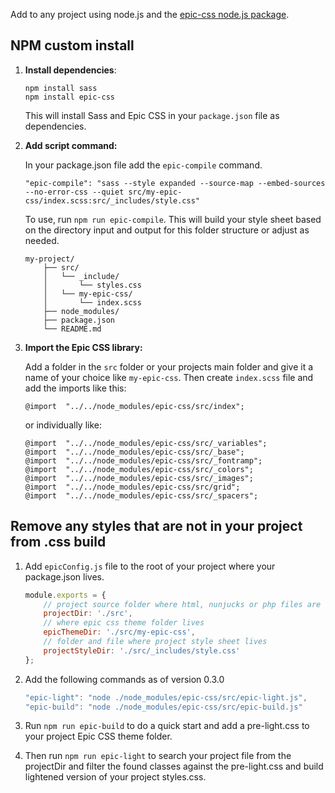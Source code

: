 <p>Add to any project using node.js and the <a href="https://www.npmjs.com/package/epic-css" class="underline-clr target="_blank" rel="noopener">epic-css node.js package</a>.</p>

## NPM custom install

1. **Install dependencies**:
    ```
    npm install sass
    npm install epic-css
    ``` 
    This will install Sass and Epic CSS in your `package.json` file as dependencies.

2. **Add script command:**

    In your package.json file add the `epic-compile` command.

    ```
    "epic-compile": "sass --style expanded --source-map --embed-sources --no-error-css --quiet src/my-epic-css/index.scss:src/_includes/style.css"
    ```

    To use, run `npm run epic-compile`. This will build your style sheet based on the directory input and output for this folder structure or adjust as needed.

    ```
    my-project/
        ├── src/
        │   └── _include/
        │       └── styles.css 
        │   └── my-epic-css/
        │       └── index.scss 
        ├── node_modules/
        ├── package.json
        └── README.md
    ```

3. **Import the Epic CSS library:**

    Add a folder in the `src` folder or your projects main folder and give it a name of your choice like `my-epic-css`. Then create `index.scss` file and add the imports like this:

    ```
    @import  "../../node_modules/epic-css/src/index";
    ```
    or individually like:
    ```
    @import  "../../node_modules/epic-css/src/_variables";
    @import  "../../node_modules/epic-css/src/_base";
    @import  "../../node_modules/epic-css/src/_fontramp";
    @import  "../../node_modules/epic-css/src/_colors";
    @import  "../../node_modules/epic-css/src/_images";
    @import  "../../node_modules/epic-css/src/grid";
    @import  "../../node_modules/epic-css/src/_spacers";
    ```

## Remove any styles that are not in your project from .css build

1. Add `epicConfig.js` file to the root of your project where your package.json lives.

    ```js
    module.exports = {
        // project source folder where html, nunjucks or php files are
        projectDir: './src',
        // where epic css theme folder lives
        epicThemeDir: './src/my-epic-css',
        // folder and file where project style sheet lives
        projectStyleDir: './src/_includes/style.css'
    };
    ```

2. Add the following commands as of version 0.3.0

    ```js
    "epic-light": "node ./node_modules/epic-css/src/epic-light.js",
    "epic-build": "node ./node_modules/epic-css/src/epic-build.js"
    ```

3. Run `npm run epic-build` to do a quick start and add a pre-light.css to your project Epic CSS theme folder.

4. Then run `npm run epic-light` to search your project file from the projectDir and filter the found classes against the pre-light.css and build lightened version of your project styles.css.  
